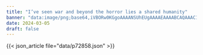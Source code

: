 ```yaml
---
title: "I’ve seen war and beyond the horror lies a shared humanity"
banner: "data:image/png;base64,iVBORw0KGgoAAAANSUhEUgAAAAEAAAABCAQAAAC1HAwCAAAAC0lEQVR42mNkYAAAAAYAAjCB0C8AAAAASUVORK5CYII="
date: 2024-03-05
draft: false
---
```


{{< json_article file="data/p72858.json" >}}